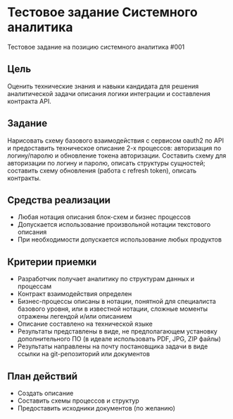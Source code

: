 # Тестовое задание Системного аналитика
Тестовое задание на позицию системного аналитика #001

## Цель
Оценить технические знания и навыки кандидата для решения аналитической задачи описания логики интеграции и составления контракта API.

## Задание
Нарисовать схему базового взаимодействия с сервисом oauth2 по API и предоставить техническое описание 2-х процессов: авторизация по логину/паролю и обновление токена авторизации.
Составить схему для авторизации по логину и паролю, описать структуры сущностей; составить схему обновления 
(работа с refresh token), описать контракты.

## Средства реализации
- Любая нотация описания блок-схем и бизнес процессов
- Допускается использование произвольной нотации текстового описания
- При необходимости допускается использование любых продуктов

## Критерии приемки
- Разработчик получает аналитику по структурам данных и процессам
- Контракт взаимодействия определен
- Бизнес-процессы описаны в нотации, понятной для специалиста базового уровня, или в известной нотации, сложные моменты отражены легендой и/или описанием
- Описание составлено на технической языке
- Результаты представлены в виде, не предполагающем установку дополнительного ПО (в идеале использовать PDF, JPG, ZIP файлы)
- Результаты направлены на почту постановщика задачи в виде ссылки на git-репозиторий или документов

## План действий
- Создать описание
- Составить схемы процессов и структур
- Предоставить исходники документов (по желанию)
